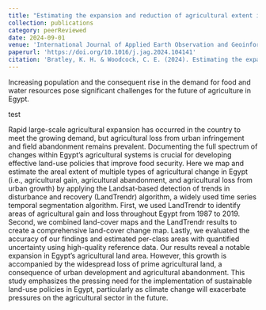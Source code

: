 ```yaml
---
title: "Estimating the expansion and reduction of agricultural extent in Egypt using Landsat time series"
collection: publications
category: peerReviewed
date: 2024-09-01
venue: 'International Journal of Applied Earth Observation and Geoinformation'
paperurl: 'https://doi.org/10.1016/j.jag.2024.104141'
citation: 'Bratley, K. H. & Woodcock, C. E. (2024). Estimating the expansion and reduction of agricultural extent in Egypt using Landsat time series. International Journal of Applied Earth Observation and Geoinformation, 133, 104141. https://doi.org/10.1016/j.jag.2024.104141'
---
```


Increasing population and the consequent rise in the demand for food and water resources pose significant challenges for the future of agriculture in Egypt.<!--more--> 

 test

Rapid large-scale agricultural expansion has occurred in the country to meet the growing demand, but agricultural loss from urban infringement and field abandonment remains prevalent. Documenting the full spectrum of changes within Egypt’s agricultural systems is crucial for developing effective land-use policies that improve food security. Here we map and estimate the areal extent of multiple types of agricultural change in Egypt (i.e., agricultural gain, agricultural abandonment, and agricultural loss from urban growth) by applying the Landsat-based detection of trends in disturbance and recovery (LandTrendr) algorithm, a widely used time series temporal segmentation algorithm. First, we used LandTrendr to identify areas of agricultural gain and loss throughout Egypt from 1987 to 2019. Second, we combined land-cover maps and the LandTrendr results to create a comprehensive land-cover change map. Lastly, we evaluated the accuracy of our findings and estimated per-class areas with quantified uncertainty using high-quality reference data. Our results reveal a notable expansion in Egypt’s agricultural land area. However, this growth is accompanied by the widespread loss of prime agricultural land, a consequence of urban development and agricultural abandonment. This study emphasizes the pressing need for the implementation of sustainable land-use policies in Egypt, particularly as climate change will exacerbate pressures on the agricultural sector in the future.
